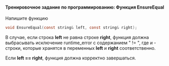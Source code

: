 #### Тренировочное задание по программированию: Функция EnsureEqual ####

Напишите функцию
```objectivec
void EnsureEqual(const string& left, const string& right);
```

В случае, если строка **left** не равна строке **right**,
функция должна выбрасывать исключение runtime_error с содержанием "<l> != <r>",
где <l> и <r> - строки, которые хранятся в переменных **left** и **right** соответственно.

Если **left == right**, функция должна корректно завершаться.
